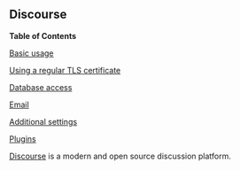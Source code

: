 ## Discourse

**Table of Contents**

[Basic usage](#module-services-discourse-basic-usage)

[Using a regular TLS certificate](#module-services-discourse-tls)

[Database access](#module-services-discourse-database)

[Email](#module-services-discourse-mail)

[Additional settings](#module-services-discourse-settings)

[Plugins](#module-services-discourse-plugins)

[Discourse](https://www.discourse.org/) is a modern and open source discussion platform.
